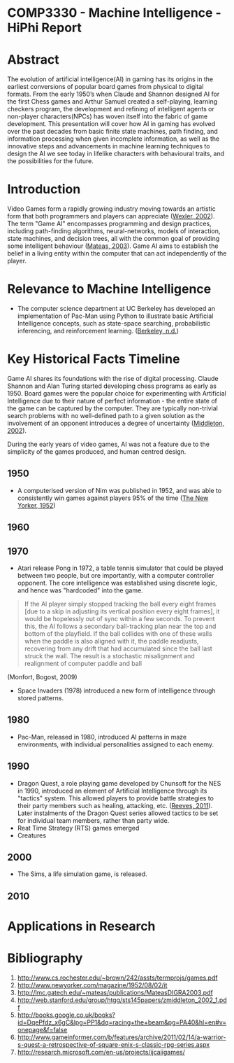 COMP3330 - Machine Intelligence - HiPhi Report
==============================================

# Abstract #

The evolution of artificial intelligence(AI) in gaming has its origins in the earliest conversions of popular board games from physical to digital formats. From the early 1950’s when Claude and Shannon designed AI for the first Chess games and Arthur Samuel created a self-playing, learning checkers program, the development and refining of intelligent agents or non-player characters(NPCs) has woven itself into the fabric of game development. This presentation will cover how AI in gaming has evolved over the past decades from basic finite state machines, path finding, and information processing when given incomplete information, as well as the innovative steps and advancements in machine learning techniques to design the AI we see today in lifelike characters with behavioural traits, and the possibilities for the future.

# Introduction #

Video Games form a rapidly growing industry moving towards an artistic form that both programmers and players can appreciate ([Wexler, 2002](http://www.cs.rochester.edu/~brown/242/assts/termprojs/games.pdf)). The term "Game AI" encompasses programming and design practices, including path-finding algorithms, neural-networks, models of interaction, state machines, and decision trees, all with the common goal of providing some intelligent behaviour ([Mateas, 2003](http://lmc.gatech.edu/~mateas/publications/MateasDIGRA2003.pdf)). Game AI aims to establish the belief in a living entity within the computer that can act independently of the player.

# Relevance to Machine Intelligence #

* The computer science department at UC Berkeley has developed an implementation of Pac-Man using Python to illustrate basic Artificial Intelligence concepts, such as state-space searching, probabilistic inferencing, and reinforcement learning. ([Berkeley, n.d.](http://ai.berkeley.edu/project_overview.html))

# Key Historical Facts Timeline #

Game AI shares its foundations with the rise of digital processing. Claude Shannon and Alan Turing started developing chess programs as early as 1950. Board games were the popular choice for experimenting with Artificial Intelligence due to their nature of perfect information - the entire state of the game can be captured by the computer. They are typically non-trivial search problems with no well-defined path to a given solution as the involvement of an opponent introduces a degree of uncertainty ([Middleton, 2002](http://web.stanford.edu/group/htgg/sts145papers/zmiddleton_2002_1.pdf)).

During the early years of video games, AI was not a feature due to the simplicity of the games produced, and human centred design.

## 1950 ##

* A computerised version of Nim was published in 1952, and was able to consistently win games against players 95% of the time ([The New Yorker, 1952](http://www.newyorker.com/magazine/1952/08/02/it))

## 1960 ##
## 1970 ##

* Atari release Pong in 1972, a table tennis simulator that could be played between two people, but ore importantly, with a computer controller opponent. The core intelligence was established using discrete logic, and hence was "hardcoded" into the game.

> If the Al player simply stopped tracking the ball every eight frames [due to a skip in
> adjusting its vertical position every eight frames], it would be hopelessly 
> out of sync within a few seconds. To prevent this, the Al follows a secondary ball-tracking 
> plan near the top and bottom of the playfield. If the ball collides with one of these walls 
> when the paddle is also aligned with it, the paddle readjusts, recovering from any drift that 
> had accumulated since the ball last struck the wall. The result is a stochastic misalignment 
> and realignment of computer paddle and ball

(Monfort, Bogost, 2009)

* Space Invaders (1978) introduced a new form of intelligence through stored patterns.

## 1980 ##

* Pac-Man, released in 1980, introduced AI patterns in maze environments, with individual personalities assigned to each enemy. 

## 1990 ##

* Dragon Quest, a role playing game developed by Chunsoft for the NES in 1990, introduced an element of Artificial Intelligence through its "tactics" system. This allowed players to provide battle strategies to their party members such as healing, attacking, etc. ([Reeves, 2011](http://www.gameinformer.com/b/features/archive/2011/02/14/a-warrior-s-quest-a-retrospective-of-square-enix-s-classic-rpg-series.aspx)). Later instalments of the Dragon Quest series allowed tactics to be set for individual team members, rather than party wide.
* Reat Time Strategy (RTS) games emerged
* Creatures

## 2000 ##

* The Sims, a life simulation game, is released.

## 2010 ##

# Applications in Research #

# Bibliography

1. http://www.cs.rochester.edu/~brown/242/assts/termprojs/games.pdf
2. http://www.newyorker.com/magazine/1952/08/02/it
3. http://lmc.gatech.edu/~mateas/publications/MateasDIGRA2003.pdf
4. http://web.stanford.edu/group/htgg/sts145papers/zmiddleton_2002_1.pdf
5. http://books.google.co.uk/books?id=DqePfdz_x6gC&lpg=PP1&dq=racing+the+beam&pg=PA40&hl=en#v=onepage&f=false
6. http://www.gameinformer.com/b/features/archive/2011/02/14/a-warrior-s-quest-a-retrospective-of-square-enix-s-classic-rpg-series.aspx
7. http://research.microsoft.com/en-us/projects/ijcaiigames/